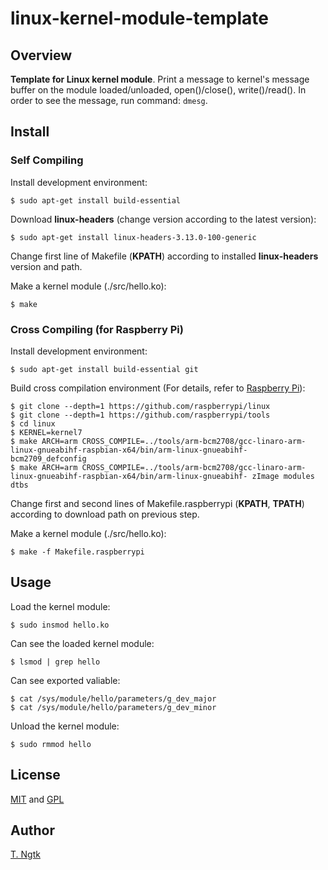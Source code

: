 # linux-kernel-module-template

## Overview
**Template for Linux kernel module**.
Print a message to kernel's message buffer
on the module loaded/unloaded, open()/close(), write()/read().
In order to see the message, run command: `dmesg`.

## Install
### Self Compiling
Install development environment:
```shell
$ sudo apt-get install build-essential
```

Download **linux-headers** (change version according to the latest version):
```shell
$ sudo apt-get install linux-headers-3.13.0-100-generic
```

Change first line of Makefile (**KPATH**) according to installed **linux-headers** version and path.

Make a kernel module (./src/hello.ko):
```shell
$ make
```

### Cross Compiling (for Raspberry Pi)
Install development environment:
```shell
$ sudo apt-get install build-essential git
```

Build cross compilation environment (For details, refer to [Raspberry Pi](https://www.raspberrypi.org/documentation/linux/kernel/building.md "link to KERNEL BUILDING")):
```shell
$ git clone --depth=1 https://github.com/raspberrypi/linux
$ git clone --depth=1 https://github.com/raspberrypi/tools
$ cd linux
$ KERNEL=kernel7
$ make ARCH=arm CROSS_COMPILE=../tools/arm-bcm2708/gcc-linaro-arm-linux-gnueabihf-raspbian-x64/bin/arm-linux-gnueabihf- bcm2709_defconfig
$ make ARCH=arm CROSS_COMPILE=../tools/arm-bcm2708/gcc-linaro-arm-linux-gnueabihf-raspbian-x64/bin/arm-linux-gnueabihf- zImage modules dtbs
```

Change first and second lines of Makefile.raspberrypi (**KPATH**, **TPATH**) according to download path on previous step.

Make a kernel module (./src/hello.ko):
```shell
$ make -f Makefile.raspberrypi
```

## Usage
Load the kernel module:
```shell
$ sudo insmod hello.ko
```

Can see the loaded kernel module:
```shell
$ lsmod | grep hello
```

Can see exported valiable:
```shell
$ cat /sys/module/hello/parameters/g_dev_major
$ cat /sys/module/hello/parameters/g_dev_minor
```

Unload the kernel module:
```shell
$ sudo rmmod hello
```

## License
[MIT](https://github.com/ngtkt0909/linux-kernel-module-template/blob/master/LICENSE-MIT) and
[GPL](https://github.com/ngtkt0909/linux-kernel-module-template/blob/master/LICENSE-GPL)

## Author
[T. Ngtk](https://github.com/ngtkt0909)
